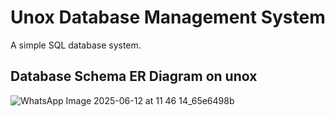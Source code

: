 # Unox Database Management System

A simple SQL database system.

## Database Schema ER Diagram on unox

![WhatsApp Image 2025-06-12 at 11 46 14_65e6498b](https://github.com/user-attachments/assets/c3995f86-b9f6-4b21-9267-d2c5171b130b)

